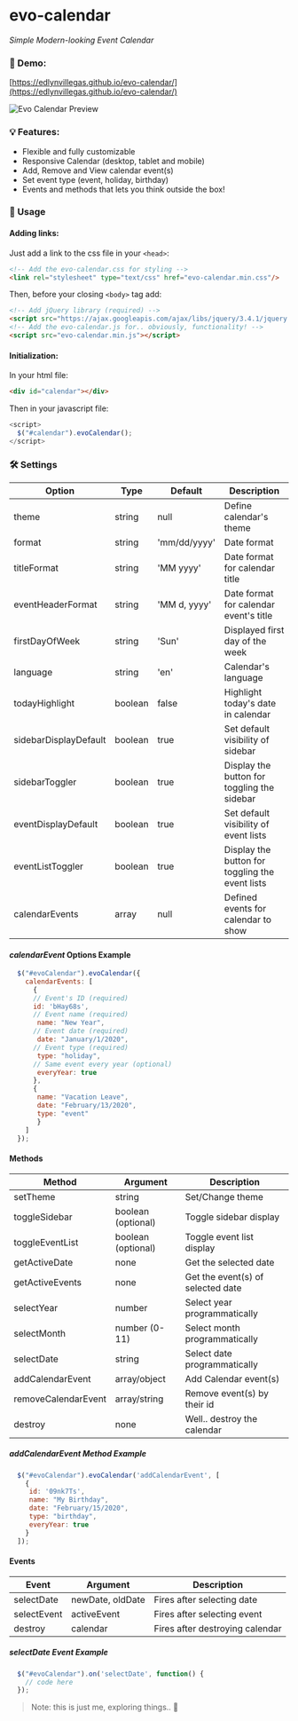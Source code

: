 # evo-calendar
_Simple Modern-looking Event Calendar_

### :eyes: Demo:
[https://edlynvillegas.github.io/evo-calendar/](https://edlynvillegas.github.io/evo-calendar/)

![Evo Calendar Preview](/img/thumbnail.png)

### :bulb: Features:
* Flexible and fully customizable
* Responsive Calendar (desktop, tablet and mobile)
* Add, Remove and View calendar event(s)
* Set event type (event, holiday, birthday)
* Events and methods that lets you think outside the box!

### :art: Usage

#### Adding links:

Just add a link to the css file in your `<head>`:

```html
<!-- Add the evo-calendar.css for styling -->
<link rel="stylesheet" type="text/css" href="evo-calendar.min.css"/>
```

Then, before your closing ```<body>``` tag add:

```html
<!-- Add jQuery library (required) -->
<script src="https://ajax.googleapis.com/ajax/libs/jquery/3.4.1/jquery.min.js"></script>
<!-- Add the evo-calendar.js for.. obviously, functionality! -->
<script src="evo-calendar.min.js"></script>
```

#### Initialization:

In your html file:
```html
<div id="calendar"></div>
```

Then in your javascript file:
```js
<script>
  $("#calendar").evoCalendar();
</script>
```

### :hammer_and_wrench: Settings

Option | Type | Default | Description
------ | ---- | ------- | -----------
theme | string | null | Define calendar's theme
format | string | 'mm/dd/yyyy' | Date format
titleFormat | string | 'MM yyyy' | Date format for calendar title
eventHeaderFormat | string | 'MM d, yyyy' | Date format for calendar event's title
firstDayOfWeek | string | 'Sun' | Displayed first day of the week
language | string | 'en' | Calendar's language
todayHighlight | boolean | false | Highlight today's date in calendar
sidebarDisplayDefault | boolean | true | Set default visibility of sidebar
sidebarToggler | boolean | true | Display the button for toggling the sidebar
eventDisplayDefault | boolean | true | Set default visibility of event lists
eventListToggler | boolean | true | Display the button for toggling the event lists
calendarEvents | array | null | Defined events for calendar to show

#### _calendarEvent_ Options Example
```js
  $("#evoCalendar").evoCalendar({
    calendarEvents: [
      {
      // Event's ID (required)
      id: 'bHay68s',
      // Event name (required)
       name: "New Year",
      // Event date (required)
       date: "January/1/2020",
      // Event type (required)
       type: "holiday",
      // Same event every year (optional)
       everyYear: true
      },
      {
       name: "Vacation Leave",
       date: "February/13/2020",
       type: "event"
       }
    ]
  });
```


#### Methods

Method | Argument | Description
------ | -------| -----------
setTheme | string |	Set/Change theme
toggleSidebar | boolean (optional) | Toggle sidebar display
toggleEventList | boolean (optional) | Toggle event list display
getActiveDate | none |	Get the selected date
getActiveEvents | none |	Get the event(s) of selected date
selectYear	| number |	Select year programmatically
selectMonth	| number (0-11) |	Select month programmatically
selectDate	| string |	Select date programmatically
addCalendarEvent | array/object | Add Calendar event(s)
removeCalendarEvent | array/string | Remove event(s) by their id
destroy	| none |	Well.. destroy the calendar

##### _addCalendarEvent_ Method Example
```js
  $("#evoCalendar").evoCalendar('addCalendarEvent', [
    {
     id: '09nk7Ts',
     name: "My Birthday",
     date: "February/15/2020",
     type: "birthday",
     everyYear: true
    }
  ]);
```

#### Events

Event | Argument | Description
------ | -------| -----------
selectDate | newDate, oldDate |	Fires after selecting date
selectEvent | activeEvent |	Fires after selecting event
destroy | calendar |	Fires after destroying calendar

##### _selectDate_ Event Example
```js
  $("#evoCalendar").on('selectDate', function() {
    // code here
  });
```

> Note: this is just me, exploring things.. 🙂
